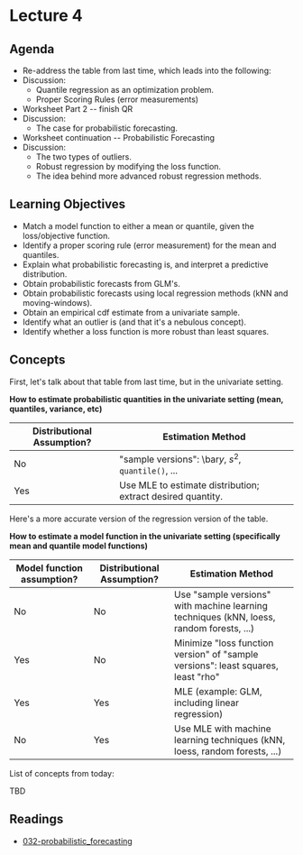 # Lecture 4

## Agenda

- Re-address the table from last time, which leads into the following:
- Discussion: 
    - Quantile regression as an optimization problem. 
    - Proper Scoring Rules (error measurements)
- Worksheet Part 2 -- finish QR
- Discussion:
    - The case for probabilistic forecasting.
- Worksheet continuation -- Probabilistic Forecasting
- Discussion:
    - The two types of outliers.
    - Robust regression by modifying the loss function.
    - The idea behind more advanced robust regression methods.

## Learning Objectives

- Match a model function to either a mean or quantile, given the loss/objective function.
- Identify a proper scoring rule (error measurement) for the mean and quantiles.
- Explain what probabilistic forecasting is, and interpret a predictive distribution.
- Obtain probabilistic forecasts from GLM's.
- Obtain probabilistic forecasts using local regression methods (kNN and moving-windows).
- Obtain an empirical cdf estimate from a univariate sample.
- Identify what an outlier is (and that it's a nebulous concept).
- Identify whether a loss function is more robust than least squares.

## Concepts

First, let's talk about that table from last time, but in the univariate setting.

**How to estimate probabilistic quantities in the univariate setting (mean, quantiles, variance, etc)**

| Distributional Assumption? | Estimation Method |
|---|---|
| No  | "sample versions": \bar$y$, $s^2$, `quantile()`, ...    |
| Yes | Use MLE to estimate distribution; extract desired quantity. |

Here's a more accurate version of the regression version of the table.

**How to estimate a model function in the univariate setting (specifically mean and quantile model functions)**

| Model function assumption? | Distributional Assumption? | Estimation Method |
|----|----|----|
| No  | No  | Use "sample versions" with machine learning techniques (kNN, loess, random forests, ...) |
| Yes | No  | Minimize "loss function version" of "sample versions": least squares, least "rho" |
| Yes | Yes | MLE (example: GLM, including linear regression) |
| No  | Yes | Use MLE with machine learning techniques (kNN, loess, random forests, ...) |

List of concepts from today:

TBD

## Readings

- [032-probabilistic_forecasting](./032-probabilistic_forecasting.html)